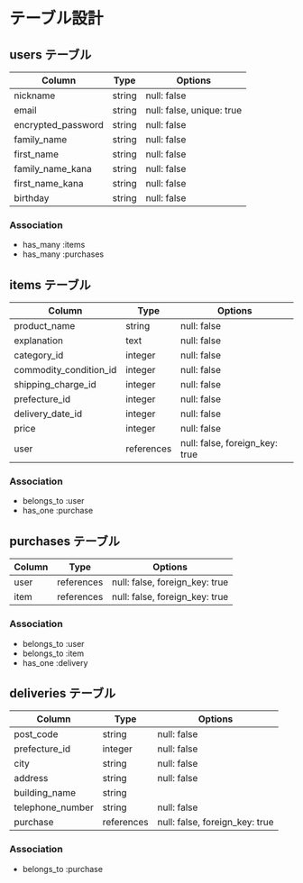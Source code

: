# テーブル設計

## users テーブル

| Column             | Type   | Options                   |
| ------------------ | ------ | ------------------------- |
| nickname           | string | null: false               |
| email              | string | null: false, unique: true |
| encrypted_password | string | null: false               |
| family_name        | string | null: false               |
| first_name         | string | null: false               |
| family_name_kana   | string | null: false               |
| first_name_kana    | string | null: false               |
| birthday           | string | null: false               |



### Association

- has_many :items
- has_many :purchases



## items テーブル

| Column                 | Type       | Options                        |
| ---------------------- | ---------- | ------------------------------ |
| product_name           | string     | null: false                    |(商品名)
| explanation            | text       | null: false                    |(商品の説明)
| category_id            | integer    | null: false                    |
| commodity_condition_id | integer    | null: false                    |(状態)
| shipping_charge_id     | integer    | null: false                    |(送料負担)
| prefecture_id          | integer    | null: false                    |(配送元/都道府県)
| delivery_date_id       | integer    | null: false                    |(配送までの日数)
| price                  | integer    | null: false                    |(価格)
| user                   | references | null: false, foreign_key: true |

### Association

- belongs_to :user
- has_one    :purchase



## purchases テーブル

| Column     | Type       | Options                        |
| ---------- | ---------- | ------------------------------ |
| user       | references | null: false, foreign_key: true |
| item       | references | null: false, foreign_key: true |

### Association

- belongs_to :user
- belongs_to :item
- has_one    :delivery



## deliveries テーブル

| Column           | Type       | Options                        |
| ---------------- | ---------- | ------------------------------ |
| post_code        | string     | null: false                    |(郵便番号)
| prefecture_id    | integer    | null: false                    |(都道府県)
| city             | string     | null: false                    |(市町村)
| address          | string     | null: false                    |(番地)
| building_name    | string     |                                |(建物名)
| telephone_number | string     | null: false                    |(電話番号)
| purchase         | references | null: false, foreign_key: true |

### Association

- belongs_to :purchase